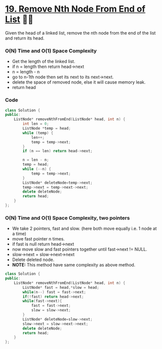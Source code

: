# [19. Remove Nth Node From End of List](https://leetcode.com/problems/remove-nth-node-from-end-of-list/) 🌟🌟

Given the head of a linked list, remove the nth node from the end of the list and return its head.

### O(N) Time and O(1) Space Complexity

- Get the length of the linked list.
- if n = length then return head->next
- n = length - n
- go to n-1th node then set its next to its next->next.
- delete the space of removed node, else it will cause memory leak.
- return head

### Code

```cpp
class Solution {
public:
    ListNode* removeNthFromEnd(ListNode* head, int n) {
        int len = 0;
        ListNode *temp = head;
        while (temp) {
            len++;
            temp = temp->next;
        }
        if (n == len) return head->next;

        n = len - n;
        temp = head;
        while (--n) {
            temp = temp->next;
        }
        ListNode* deleteNode=temp->next;
        temp->next = temp->next->next;
        delete deleteNode;
        return head;
    }
};
```

### O(N) Time and O(1) Space Complexity, two pointers

- We take 2 pointers, fast and slow. (here both move equally i.e. 1 node at a time)
- move fast pointer n times.
- if fast is null return head->next
- now move slow and fast pointers together until fast->next != NULL.
- slow->next = slow->next->next
- Delete deleted node.
- **NOTE:** This method have same complexity as above method.

```cpp
class Solution {
public:
    ListNode* removeNthFromEnd(ListNode* head, int n) {
        ListNode* fast = head,*slow = head;
        while(n--) fast = fast->next;
        if(!fast) return head->next;
        while(fast->next){
            fast = fast->next;
            slow = slow->next;
        }
        ListNode* deleteNode=slow->next;
        slow->next = slow->next->next;
        delete deleteNode;
        return head;
    }
};
```
